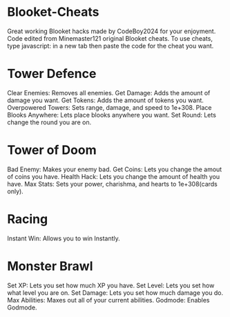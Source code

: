 # Blooket-Cheats
Great working Blooket hacks made by CodeBoy2024 for your enjoyment.
Code edited from Minemaster121 original Blooket cheats.
To use cheats, type javascript: in a new tab then paste the code for the cheat you want.
# Tower Defence
Clear Enemies: Removes all enemies.
Get Damage: Adds the amount of damage you want.
Get Tokens: Adds the amount of tokens you want.
Overpowered Towers: Sets range, damage, and speed to 1e+308.
Place Blooks Anywhere: Lets place blooks anywhere you want.
Set Round: Lets change the round you are on.
# Tower of Doom
Bad Enemy: Makes your enemy bad.
Get Coins: Lets you change the amout of coins you have.
Health Hack: Lets you change the amount of health you have.
Max Stats: Sets your power, charishma, and hearts to 1e+308(cards only).
# Racing
Instant Win: Allows you to win Instantly.
# Monster Brawl
Set XP: Lets you set how much XP you have.
Set Level: Lets you set how what level you are on.
Set Damage: Lets you set how much damage you do.
Max Abilities: Maxes out all of your current abilities. 
Godmode: Enables Godmode.
